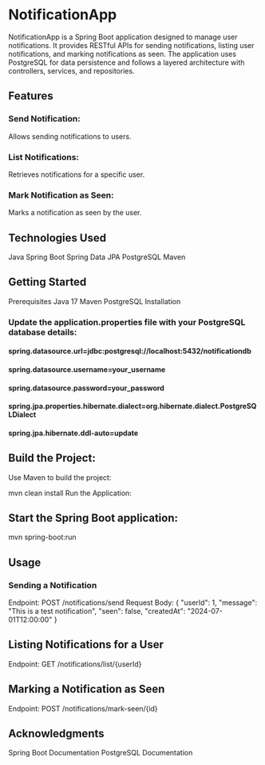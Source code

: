 # NotificationApp
NotificationApp is a Spring Boot application designed to manage user notifications. It provides RESTful APIs for sending notifications, listing user notifications, and marking notifications as seen. The application uses PostgreSQL for data persistence and follows a layered architecture with controllers, services, and repositories.

## Features
### Send Notification: 
  Allows sending notifications to users.
### List Notifications:  
  Retrieves notifications for a specific user.
### Mark Notification as Seen:  
  Marks a notification as seen by the user.

## Technologies Used
Java
Spring Boot
Spring Data JPA
PostgreSQL
Maven 

## Getting Started
Prerequisites
Java 17
Maven
PostgreSQL
Installation 


### Update the application.properties file with your PostgreSQL database details:

#### spring.datasource.url=jdbc:postgresql://localhost:5432/notificationdb
#### spring.datasource.username=your_username
#### spring.datasource.password=your_password
#### spring.jpa.properties.hibernate.dialect=org.hibernate.dialect.PostgreSQLDialect
#### spring.jpa.hibernate.ddl-auto=update

## Build the Project:
Use Maven to build the project:

mvn clean install
Run the Application:

## Start the Spring Boot application:

mvn spring-boot:run

## Usage
 ### Sending a Notification
Endpoint: POST /notifications/send
Request Body: 
{
  "userId": 1,
  "message": "This is a test notification",
  "seen": false,
  "createdAt": "2024-07-01T12:00:00"
}

## Listing Notifications for a User
Endpoint: GET /notifications/list/{userId}
  
## Marking a Notification as Seen
Endpoint: POST /notifications/mark-seen/{id}

## Acknowledgments
Spring Boot Documentation
PostgreSQL Documentation
